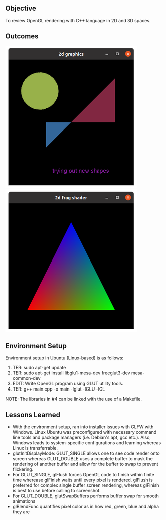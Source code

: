 ## Objective

To review OpenGL rendering with C++ language in 2D and 3D spaces.

## Outcomes

![2D Graphics](/assets/2d.png?raw=true "2D Graphics")
![2D Frag Shader](/assets/2d-frag.png?raw=true "2D Frag Shader")

## Environment Setup

Environment setup in Ubuntu (Linux-based) is as follows:
1) TER: sudo apt-get update
2) TER: sudo apt-get install libglu1-mesa-dev freeglut3-dev mesa-common-dev
3) EDIT: Write OpenGL program using GLUT utility tools.
4) TER: g++ main.cpp -o main -lglut -lGLU -lGL 

NOTE: The libraries in #4 can be linked with the use of a Makefile.

## Lessons Learned

- With the environment setup, ran into installer issues with GLFW with Windows. Linux Ubuntu was preconfigured with necessary command line tools and package managers (i.e. Debian's apt, gcc etc.). Also, Windows leads to system-specific configurations and learning whereas Linux is transferrable.
- glutInitDisplayMode: GLUT\_SINGLE allows one to see code render onto screen whereas GLUT\_DOUBLE uses a complete buffer to mask the rendering of another buffer and allow for the buffer to swap to prevent flickering.
- For GLUT\_SINGLE, glFlush forces OpenGL code to finish within finite time wherease glFinish waits until every pixel is rendered. glFlush is preferred for complex single buffer screen rendering, whereas glFinish is best to use before calling to screenshot.
- For GLUT\_DOUBLE, glutSwapBuffers performs buffer swap for smooth animations
- glBlendFunc quantifies pixel color as in how red, green, blue and alpha they are
